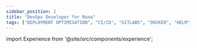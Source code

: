 ```yaml
---
sidebar_position: 2
title: "DevOps Developer for Rona"
tags: ["DEPLOYMENT OPTIMISATION", "CI/CD", "GITLABS", "DOCKER", "HELM", "KUBERNETES", "BASH", "CYPRESS"]
---
```


import Experience from '@site/src/components/experience';

<Experience title={frontMatter.title} />